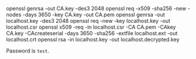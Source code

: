 openssl genrsa -out CA.key -des3 2048
openssl req -x509 -sha256 -new -nodes -days 3650 -key CA.key -out CA.pem
openssl genrsa -out localhost.key -des3 2048
openssl req -new -key localhost.key -out localhost.csr
openssl x509 -req -in localhost.csr -CA CA.pem -CAkey CA.key -CAcreateserial -days 3650 -sha256 -extfile localhost.ext -out localhost.crt
openssl rsa -in localhost.key -out localhost.decrypted.key


Password is `test`.